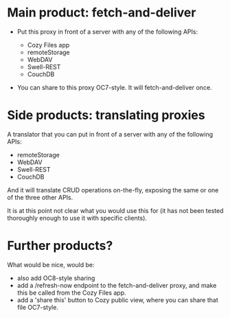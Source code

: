 # Main product: fetch-and-deliver

* Put this proxy in front of a server with any of the following APIs:
  * Cozy Files app
  * remoteStorage
  * WebDAV
  * Swell-REST
  * CouchDB

* You can share to this proxy OC7-style. It will fetch-and-deliver once.


# Side products: translating proxies

A translator that you can put in front of a server with any of the following APIs:
  * remoteStorage
  * WebDAV
  * Swell-REST
  * CouchDB

And it will translate CRUD operations on-the-fly, exposing the same or one of the three other APIs.

It is at this point not clear what you would use this for (it has not been tested thoroughly enough to use it with specific clients).

# Further products?

What would be nice, would be:
* also add OC8-style sharing
* add a /refresh-now endpoint to the fetch-and-deliver proxy, and make this be called from the Cozy Files app.
* add a 'share this' button to Cozy public view, where you can share that file OC7-style.
